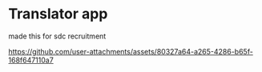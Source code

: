 # Translator app
made this for sdc recruitment


https://github.com/user-attachments/assets/80327a64-a265-4286-b65f-168f647110a7

